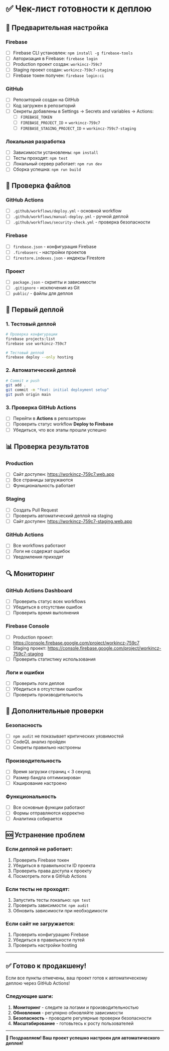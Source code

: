 # ✅ Чек-лист готовности к деплою

## 🔧 Предварительная настройка

### Firebase
- [ ] Firebase CLI установлен: `npm install -g firebase-tools`
- [ ] Авторизация в Firebase: `firebase login`
- [ ] Production проект создан: `workincz-759c7`
- [ ] Staging проект создан: `workincz-759c7-staging`
- [ ] Firebase токен получен: `firebase login:ci`

### GitHub
- [ ] Репозиторий создан на GitHub
- [ ] Код загружен в репозиторий
- [ ] Секреты добавлены в Settings → Secrets and variables → Actions:
  - [ ] `FIREBASE_TOKEN`
  - [ ] `FIREBASE_PROJECT_ID` = `workincz-759c7`
  - [ ] `FIREBASE_STAGING_PROJECT_ID` = `workincz-759c7-staging`

### Локальная разработка
- [ ] Зависимости установлены: `npm install`
- [ ] Тесты проходят: `npm test`
- [ ] Локальный сервер работает: `npm run dev`
- [ ] Сборка успешна: `npm run build`

## 📁 Проверка файлов

### GitHub Actions
- [ ] `.github/workflows/deploy.yml` - основной workflow
- [ ] `.github/workflows/manual-deploy.yml` - ручной деплой
- [ ] `.github/workflows/security-check.yml` - проверка безопасности

### Firebase
- [ ] `firebase.json` - конфигурация Firebase
- [ ] `.firebaserc` - настройки проектов
- [ ] `firestore.indexes.json` - индексы Firestore

### Проект
- [ ] `package.json` - скрипты и зависимости
- [ ] `.gitignore` - исключения из Git
- [ ] `public/` - файлы для деплоя

## 🚀 Первый деплой

### 1. Тестовый деплой
```bash
# Проверка конфигурации
firebase projects:list
firebase use workincz-759c7

# Тестовый деплой
firebase deploy --only hosting
```

### 2. Автоматический деплой
```bash
# Commit и push
git add .
git commit -m "feat: initial deployment setup"
git push origin main
```

### 3. Проверка GitHub Actions
- [ ] Перейти в **Actions** в репозитории
- [ ] Проверить статус workflow **Deploy to Firebase**
- [ ] Убедиться, что все этапы прошли успешно

## 📊 Проверка результатов

### Production
- [ ] Сайт доступен: https://workincz-759c7.web.app
- [ ] Все страницы загружаются
- [ ] Функциональность работает

### Staging
- [ ] Создать Pull Request
- [ ] Проверить автоматический деплой на staging
- [ ] Сайт доступен: https://workincz-759c7-staging.web.app

### GitHub Actions
- [ ] Все workflows работают
- [ ] Логи не содержат ошибок
- [ ] Уведомления приходят

## 🔍 Мониторинг

### GitHub Actions Dashboard
- [ ] Проверить статус всех workflows
- [ ] Убедиться в отсутствии ошибок
- [ ] Проверить время выполнения

### Firebase Console
- [ ] Production проект: https://console.firebase.google.com/project/workincz-759c7
- [ ] Staging проект: https://console.firebase.google.com/project/workincz-759c7-staging
- [ ] Проверить статистику использования

### Логи и ошибки
- [ ] Проверить логи деплоя
- [ ] Убедиться в отсутствии ошибок
- [ ] Проверить производительность

## 🎯 Дополнительные проверки

### Безопасность
- [ ] `npm audit` не показывает критических уязвимостей
- [ ] CodeQL анализ пройден
- [ ] Секреты правильно настроены

### Производительность
- [ ] Время загрузки страниц < 3 секунд
- [ ] Размер бандла оптимизирован
- [ ] Кэширование настроено

### Функциональность
- [ ] Все основные функции работают
- [ ] Формы отправляются корректно
- [ ] Аналитика собирается

## 🆘 Устранение проблем

### Если деплой не работает:
1. Проверить Firebase токен
2. Убедиться в правильности ID проекта
3. Проверить права доступа к проекту
4. Посмотреть логи в GitHub Actions

### Если тесты не проходят:
1. Запустить тесты локально: `npm test`
2. Проверить зависимости: `npm audit`
3. Обновить зависимости при необходимости

### Если сайт не загружается:
1. Проверить конфигурацию Firebase
2. Убедиться в правильности путей
3. Проверить настройки hosting

---

## ✅ Готово к продакшену!

Если все пункты отмечены, ваш проект готов к автоматическому деплою через GitHub Actions!

### Следующие шаги:
1. **Мониторинг** - следите за логами и производительностью
2. **Обновления** - регулярно обновляйте зависимости
3. **Безопасность** - проводите регулярные проверки безопасности
4. **Масштабирование** - готовьтесь к росту пользователей

---

**🎉 Поздравляем! Ваш проект успешно настроен для автоматического деплоя!** 